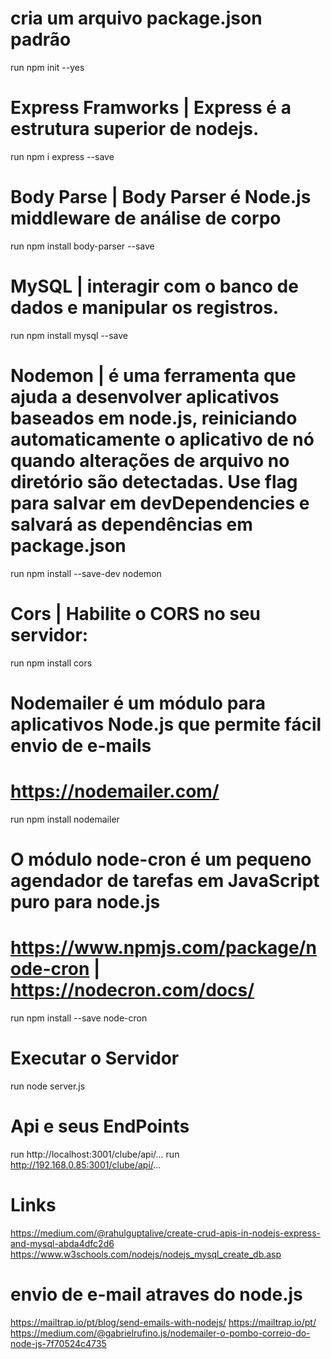 # cria um arquivo package.json padrão 
run npm init --yes

# Express Framworks | Express é a estrutura superior de nodejs.
run npm i express --save

# Body Parse | Body Parser é Node.js middleware de análise de corpo
run npm install body-parser --save

# MySQL | interagir com o banco de dados e manipular os registros.
run npm install mysql --save

# Nodemon | é uma ferramenta que ajuda a desenvolver aplicativos baseados em node.js, reiniciando automaticamente o aplicativo de nó quando alterações de arquivo no diretório são detectadas. Use flag para salvar em devDependencies e salvará as dependências em package.json
run npm install --save-dev nodemon

# Cors | Habilite o CORS no seu servidor:
run npm install cors

# Nodemailer é um módulo para aplicativos Node.js que permite fácil envio de e-mails
# https://nodemailer.com/
run npm install nodemailer

# O módulo node-cron é um pequeno agendador de tarefas em JavaScript puro para node.js
# https://www.npmjs.com/package/node-cron  |  https://nodecron.com/docs/
run npm install --save node-cron


# Executar o Servidor 
run node server.js 

# Api e seus EndPoints
run http://localhost:3001/clube/api/...
run http://192.168.0.85:3001/clube/api/...


# Links 
https://medium.com/@rahulguptalive/create-crud-apis-in-nodejs-express-and-mysql-abda4dfc2d6
https://www.w3schools.com/nodejs/nodejs_mysql_create_db.asp
# envio de e-mail atraves do node.js
https://mailtrap.io/pt/blog/send-emails-with-nodejs/
https://mailtrap.io/pt/
https://medium.com/@gabrielrufino.js/nodemailer-o-pombo-correio-do-node-js-7f70524c4735


